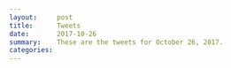 ```yaml
---
layout:     post
title:      Tweets
date:       2017-10-26
summary:    These are the tweets for October 26, 2017.
categories:
---
```


